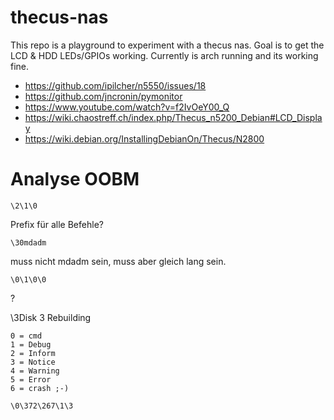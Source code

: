 # thecus-nas
This repo is a playground to experiment with a thecus nas. Goal is to get the LCD &amp; HDD LEDs/GPIOs working. Currently is arch running and its working fine. 


- https://github.com/ipilcher/n5550/issues/18
- https://github.com/jncronin/pymonitor
- https://www.youtube.com/watch?v=f2IvOeY00_Q
- https://wiki.chaostreff.ch/index.php/Thecus_n5200_Debian#LCD_Display
- https://wiki.debian.org/InstallingDebianOn/Thecus/N2800


# Analyse OOBM
```
\2\1\0
```
Prefix für alle Befehle?

```
\30mdadm
```
muss nicht mdadm sein, muss aber gleich lang sein.

```
\0\1\0\0
```
?

\3Disk 3 Rebuilding

    0 = cmd
    1 = Debug
    2 = Inform
    3 = Notice
    4 = Warning
    5 = Error
    6 = crash ;-)
    
```
\0\372\267\1\3 
```

